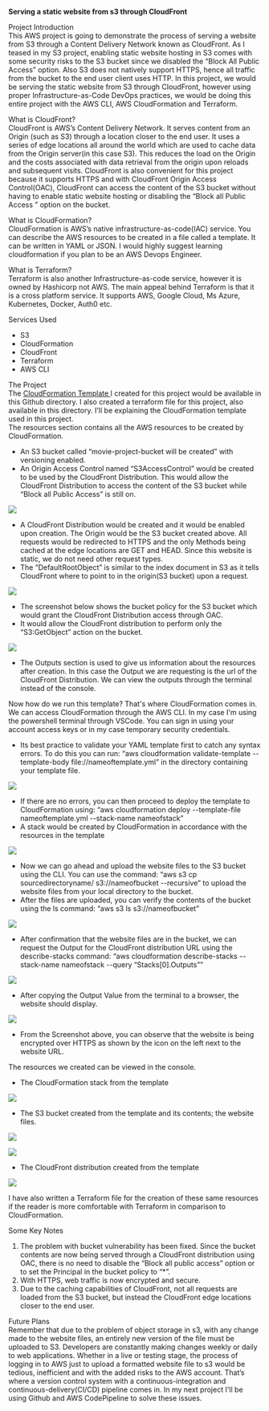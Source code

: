 **Serving a static website from s3 through CloudFront**

Project Introduction  
This AWS project is going to demonstrate the process of serving a website from S3 through a Content Delivery Network known as CloudFront. As I teased in my S3 project, enabling static website hosting in S3 comes with some security risks to the S3 bucket since we disabled the “Block All Public Access” option. Also S3 does not natively support HTTPS, hence all traffic from the bucket to the end user client uses HTTP. In this project, we would be serving the static website from S3 through CloudFront, however using proper Infrastructure-as-Code DevOps practices, we would be doing this entire project with the AWS CLI, AWS CloudFormation and Terraform.

What is CloudFront?  
CloudFront is AWS’s Content Delivery Network. It serves content from an Origin (such as S3) through a location closer to the end user. It uses a series of edge locations all around the world which are used to cache data from the Origin server(in this case S3). This reduces the load on the Origin and the costs associated with data retrieval from the origin upon reloads and subsequent visits. CloudFront is also convenient for this project because it supports HTTPS and with CloudFront Origin Access Control(OAC), CloudFront can access the content of the S3 bucket without having to enable static website hosting or disabling the “Block all Public Access ” option on the bucket.

What is CloudFormation?  
CloudFormation is AWS’s native infrastructure-as-code(IAC) service. You can describe the AWS resources to be created in a file called a template. It can be written in YAML or JSON. I would highly suggest learning cloudformation if you plan to be an AWS Devops Engineer.

What is Terraform?  
Terraform is also another Infrastructure-as-code service, however it is owned by Hashicorp not AWS. The main appeal behind Terraform is that it is a cross platform service. It supports AWS, Google Cloud, Ms Azure, Kubernetes, Docker, Auth0 etc.

Services Used
- S3
- CloudFormation
- CloudFront
- Terraform
- AWS CLI

The Project  
The [CloudFormation Template ](https://github.com/KimAdrian1/AWSProjects/blob/main/S3%20and%20CloudFront/S3andCloudfFront.yml) I created for this project would be available in this Github directory. I also created a terraform file for this project, also available in this directory. I'll be explaining the CloudFormation template used in this project.  
The resources section contains all the AWS resources to be created by CloudFormation.

- An S3 bucket called “movie-project-bucket will be created” with versioning enabled.
- An Origin Access Control named “S3AccessControl” would be created to be used by the CloudFront Distribution. This would allow the CloudFront Distribution to access the content of the S3 bucket while “Block all Public Access” is still on.

![](./images/image6.png)

- A CloudFront Distribution would be created and it would be enabled upon creation. The Origin would be the S3 bucket created above. All requests would be redirected to HTTPS and the only Methods being cached at the edge locations are GET and HEAD. Since this website is static, we do not need other request types.
- The “DefaultRootObject” is similar to the index document in S3 as it tells CloudFront where to point to in the origin(S3 bucket) upon a request.

![](./images/image12.png)

- The screenshot below shows the bucket policy for the S3 bucket which would grant the CloudFront Distribution access through OAC.
- It would allow the CloudFront distribution to perform only the “S3:GetObject” action on the bucket.

![](./images/image1.png)

- The Outputs section is used to give us information about the resources after creation. In this case the Output we are requesting is the url of the CloudFront Distribution. We can view the outputs through the terminal instead of the console.

Now how do we run this template? That's where CloudFormation comes in. We can access CloudFormation through the AWS CLI. In my case I'm using the powershell terminal through VSCode. You can sign in using your account access keys or in my case temporary security credentials.

- Its best practice to validate your YAML template first to catch any syntax errors. To do this you can run: “aws cloudformation validate-template \--template-body file://nameoftemplate.yml” in the directory containing your template file.

![](./images/image10.png)

- If there are no errors, you can then proceed to deploy the template to CloudFormation using: “aws cloudformation deploy \--template-file nameoftemplate.yml \--stack-name nameofstack”
- A stack would be created by CloudFormation in accordance with the resources in the template

![](./images/image5.png)

- Now we can go ahead and upload the website files to the S3 bucket using the CLI. You can use the command: “aws s3 cp sourcedirectoryname/ s3://nameofbucket \--recursive” to upload the website files from your local directory to the bucket.
- After the files are uploaded, you can verify the contents of the bucket using the ls command: “aws s3 ls s3://nameofbucket”

![](./images/image11.png)

- After confirmation that the website files are in the bucket, we can request the Output for the CloudFront distribution URL using the describe-stacks command: “aws cloudformation describe-stacks \--stack-name nameofstack \--query “Stacks\[0\].Outputs””

![](./images/image3.png)

- After copying the Output Value from the terminal to a browser, the website should display.

![](./images/image7.png)

- From the Screenshot above, you can observe that the website is being encrypted over HTTPS as shown by the icon on the left next to the website URL.

The resources we created can be viewed in the console.

- The CloudFormation stack from the template

![](./images/image4.png)

- The S3 bucket created from the template and its contents; the website files.

![](./images/image2.png)

![](./images/image9.png)

- The CloudFront distribution created from the template

![](./images/image8.png)

I have also written a Terraform file for the creation of these same resources if the reader is more comfortable with Terraform in comparison to CloudFormation.

Some Key Notes

1. The problem with bucket vulnerability has been fixed. Since the bucket contents are now being served through a CloudFront distribution using OAC, there is no need to disable the “Block all public access” option or to set the Principal in the bucket policy to “\*”.
2. With HTTPS, web traffic is now encrypted and secure.
3. Due to the caching capabilities of CloudFront, not all requests are loaded from the S3 bucket, but instead the CloudFront edge locations closer to the end user.

Future Plans  
Remember that due to the problem of object storage in s3, with any change made to the website files, an entirely new version of the file must be uploaded to S3. Developers are constantly making changes weekly or daily to web applications. Whether in a live or testing stage, the process of logging in to AWS just to upload a formatted website file to s3 would be tedious, inefficient and with the added risks to the AWS account. That’s where a version control system with a continuous-integration and continuous-delivery(CI/CD) pipeline comes in. In my next project I'll be using Github and AWS CodePipeline to solve these issues.
